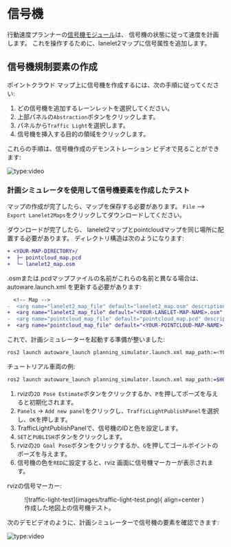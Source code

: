# 信号機

行動速度プランナーの[信号機モジュール](https://autowarefoundation.github.io/autoware.universe/main/planning/behavior_velocity_traffic_light_module/)は、
信号機の状態に従って速度を計画します。
これを操作するために、lanelet2マップに信号属性を追加します。

## 信号機規制要素の作成

ポイントクラウド マップ上に信号機を作成するには、次の手順に従ってください:

1. どの信号機を追加するレーンレットを選択してください。
2. 上部パネルの`Abstraction`ボタンをクリックします。
3. パネルから`Traffic Light`を選択します。
4. 信号機を挿入する目的の領域をクリックします。

これらの手順は、信号機作成のデモンストレーション ビデオで見ることができます:

![type:video](https://youtube.com/embed/P3xcayPkTOg)

### 計画シミュレータを使用して信号機要素を作成したテスト

マップの作成が完了したら、マップを保存する必要があります。
`File` --> `Export Lanelet2Maps`をクリックしてダウンロードしてください。

ダウンロードが完了したら、
lanelet2マップとpointcloudマップを同じ場所に配置する必要があります。
ディレクトリ構造は次のようになります:

```diff
+ <YOUR-MAP-DIRECTORY>/
+  ├─ pointcloud_map.pcd
+  └─ lanelet2_map.osm
```

.osmまたは.pcdマップファイルの名前がこれらの名前と異なる場合は、
autoware.launch.xml を更新する必要があります:

```diff
  <!-- Map -->
-  <arg name="lanelet2_map_file" default="lanelet2_map.osm" description="lanelet2 map file name"/>
+  <arg name="lanelet2_map_file" default="<YOUR-LANELET-MAP-NAME>.osm" description="lanelet2 map file name"/>
-  <arg name="pointcloud_map_file" default="pointcloud_map.pcd" description="pointcloud map file name"/>
+  <arg name="pointcloud_map_file" default="<YOUR-POINTCLOUD-MAP-NAME>.pcd" description="pointcloud map file name"/>
```

これで、計画シミュレーターを起動する準備が整いました:

```bash
ros2 launch autoware_launch planning_simulator.launch.xml map_path:=<YOUR-MAP-FOLDER-DIR> vehicle_model:=<YOUR-VEHICLE-MODEL> sensor_model:=<YOUR-SENSOR-KIT>
```

チュートリアル車両の例:

```bash
ros2 launch autoware_launch planning_simulator.launch.xml map_path:=$HOME/Files/autoware_map/tutorial_map/ vehicle_model:=tutorial_vehicle sensor_model:=tutorial_vehicle_sensor_kit vehicle_id:=tutorial_vehicle
```

1. rvizの`2D Pose Estimate`ボタンをクリックするか、`P`を押してポーズを与えると初期化されます。
2. `Panels` -> `Add new panel`をクリックし、`TrafficLightPublishPanel`を選択し、`OK`を押します。
3. TrafficLightPublishPanelで、信号機のIDと色を設定します。
4. `SET`と`PUBLISH`ボタンをクリックします。
5. rvizの`2D Goal Pose`ボタンをクリックするか、`G`を押してゴールポイントのポーズを与えます。
6. 信号機の色を`RED`に設定すると、rviz 画面に信号機マーカーが表示されます。

rvizの信号マーカー:

<figure markdown>
  ![traffic-light-test](images/traffic-light-test.png){ align=center }
  <figcaption>
    作成した地図上の信号機テスト。
  </figcaption>
</figure>

次のデモビデオのように、計画シミュレーターで信号機の要素を確認できます:

![type:video](https://youtube.com/embed/AaFT24uqbJk)
